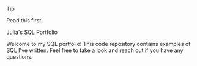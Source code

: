 > [!Tip]
> Read this first.
>
> Julia's SQL Portfolio
>
> Welcome to my SQL portfolio! This code repository contains examples of SQL I've written. Feel free to take a look and reach out if you have any questions.
